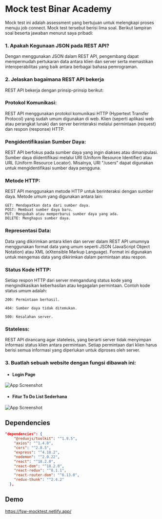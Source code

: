 
# Mock test Binar Academy

Mock test ini adalah assessment yang bertujuan untuk melengkapi proses menuju job connect. Mock test tersebut berisi lima soal. Berikut lampiran soal beserta jawaban menurut saya pribadi:

### 1. Apakah Kegunaan JSON pada REST API?
Dengan menggunakan JSON dalam REST API, pengembang dapat mempermudah pertukaran data antara klien dan server serta memastikan interoperabilitas yang baik antara berbagai bahasa pemrograman.

### 2. Jelaskan bagaimana REST API bekerja
REST API bekerja dengan prinsip-prinsip berikut:

### Protokol Komunikasi: 
REST API menggunakan protokol komunikasi HTTP (Hypertext Transfer Protocol) yang sudah umum digunakan di web. Klien (seperti aplikasi web atau perangkat lunak) dan server berinteraksi melalui permintaan (request) dan respon (response) HTTP.

### Pengidentifikasian Sumber Daya: 
REST API berfokus pada sumber daya yang ingin diakses atau dimanipulasi. Sumber daya diidentifikasi melalui URI (Uniform Resource Identifier) atau URL (Uniform Resource Locator). Misalnya, URI "/users" dapat digunakan untuk mengidentifikasi sumber daya pengguna.

### Metode HTTP: 
REST API menggunakan metode HTTP untuk berinteraksi dengan sumber daya. Metode umum yang digunakan antara lain:

```
GET: Mendapatkan data dari sumber daya.
POST: Membuat sumber daya baru.
PUT: Mengubah atau memperbarui sumber daya yang ada.
DELETE: Menghapus sumber daya.
```

### Representasi Data: 
Data yang dikirimkan antara klien dan server dalam REST API umumnya menggunakan format data yang umum seperti JSON (JavaScript Object Notation) atau XML (eXtensible Markup Language). Format ini digunakan untuk mengemas data yang dikirimkan dalam permintaan atau respon.

### Status Kode HTTP: 
Setiap respon HTTP dari server mengandung status kode yang mengindikasikan keberhasilan atau kegagalan permintaan. Contoh kode status umum adalah:

```
200: Permintaan berhasil.

404: Sumber daya tidak ditemukan.

500: Kesalahan server.
```

### Stateless: 
REST API dirancang agar stateless, yang berarti server tidak menyimpan informasi status klien antara permintaan. Setiap permintaan dari klien harus berisi semua informasi yang diperlukan untuk diproses oleh server.

### 3. Buatlah sebuah website dengan fungsi dibawah ini:






- #### Login Page 

![App Screenshot](https://i.ibb.co/2tG593y/Cuplikan-layar-dari-2023-06-22-22-09-27.png)


- #### Fitur To Do List Sederhana

![App Screenshot](https://i.ibb.co/0rnL5Bs/Cuplikan-layar-dari-2023-06-22-22-16-16.png)



## Dependencies

```json
"dependencies": {
    "@reduxjs/toolkit": "^1.9.5",
    "axios": "^1.4.0",
    "cors": "^2.8.5",
    "express": "^4.18.2",
    "nodemon": "^2.0.22",
    "react": "^18.2.0",
    "react-dom": "^18.2.0",
    "react-redux": "^8.1.1",
    "react-router-dom": "^6.13.0",
    "redux-thunk": "^2.4.2"
  },
```

## Demo

https://fsw-mocktest.netlify.app/

